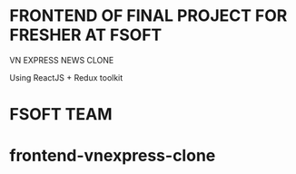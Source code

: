 #  FRONTEND OF FINAL PROJECT FOR FRESHER AT FSOFT 

VN EXPRESS NEWS CLONE

Using ReactJS + Redux toolkit 


# FSOFT TEAM 

# frontend-vnexpress-clone
